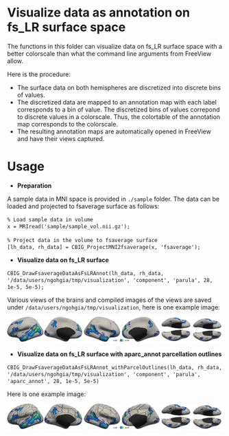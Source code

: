 # Visualize data as annotation on fs_LR surface space

The functions in this folder can visualize data on fs_LR surface space with a better colorscale than what the command line arguments from FreeView allow.

Here is the procedure:
- The surface data on both hemispheres are discretized into discrete bins of values.
- The discretized data are mapped to an annotation map with each label corresponds to a bin of value. The discretized bins of values correpond to discrete values in a colorscale. Thus, the colortable of the annotation map corresponds to the colorscale.
- The resulting annotation maps are automatically opened in FreeView and have their views captured.


# Usage

* **Preparation**

A sample data in MNI space is provided in `./sample` folder. The data can be loaded and projected to fsaverage surface as follows:

```
% Load sample data in volume
x = MRIread('sample/sample_vol.nii.gz');

% Project data in the volume to fsaverage surface
[lh_data, rh_data] = CBIG_ProjectMNI2fsaverage(x, 'fsaverage');
```

* **Visualize data on fs_LR surface**

```
CBIG_DrawFsaverageDataAsFsLRAnnot(lh_data, rh_data, '/data/users/ngohgia/tmp/visualization', 'component', 'parula', 28, 1e-5, 5e-5);
```
Various views of the brains and compiled images of the views are saved under `/data/users/ngohgia/tmp/visualization`, here is one example image:

![visualization_in_fslr](sample/sample_image.png)

* **Visualize data on fs_LR surface with aparc_annot parcellation outlines**

```
CBIG_DrawFsaverageDataAsFsLRAnnot_withParcelOutlines(lh_data, rh_data, '/data/users/ngohgia/tmp/visualization', 'component', 'parula', 'aparc_annot', 28, 1e-5, 5e-5)
```
Here is one example image:

![visualization_in_fslr](sample/sample_image_with_parcellation.png)

